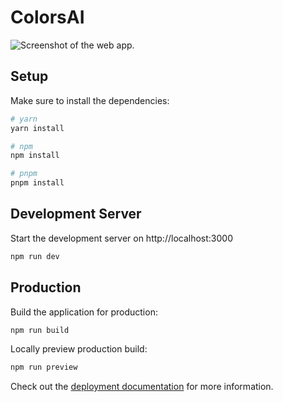 # ColorsAI
![Screenshot of the web app.](https://raw.githubusercontent.com/rosissharma/ColorsAI/refs/heads/main/assets/img/Project%20Dolores.png?token=GHSAT0AAAAAACX5YJLASVX726LPJRXT4LNQZXTPPTA)

## Setup

Make sure to install the dependencies:

```bash
# yarn
yarn install

# npm
npm install

# pnpm
pnpm install
```

## Development Server

Start the development server on http://localhost:3000

```bash
npm run dev
```

## Production

Build the application for production:

```bash
npm run build
```

Locally preview production build:

```bash
npm run preview
```

Check out the [deployment documentation](https://nuxt.com/docs/getting-started/deployment) for more information.
